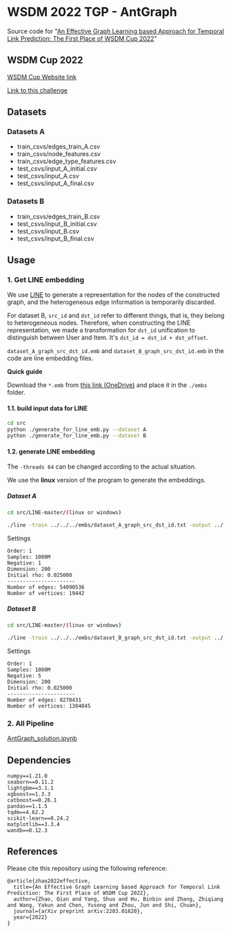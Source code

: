 # WSDM 2022 TGP - AntGraph

Source code for "[An Effective Graph Learning based Approach for Temporal Link Prediction: The First Place of WSDM Cup 2022](https://arxiv.org/abs/2203.01820)"

## WSDM Cup 2022

[WSDM Cup Website link](https://www.wsdm-conference.org/2022/call-for-wsdm-cup-proposals/)

[Link to this challenge](https://www.dgl.ai/WSDM2022-Challenge/)


## Datasets

### Datasets A
- train_csvs/edges_train_A.csv
- train_csvs/node_features.csv
- train_csvs/edge_type_features.csv
- test_csvs/input_A_initial.csv
- test_csvs/input_A.csv
- test_csvs/input_A_final.csv

### Datasets B
- train_csvs/edges_train_B.csv
- test_csvs/input_B_initial.csv
- test_csvs/input_B.csv
- test_csvs/input_B_final.csv



## Usage

### 1. Get LINE embedding

We use [LINE](https://github.com/tangjianpku/LINE) to generate a representation for the nodes of the constructed graph, and the heterogeneous edge information is temporarily discarded.

For dataset B, `src_id` and `dst_id` refer to different things, that is, they belong to heterogeneous nodes. Therefore, when constructing the LINE representation, we made a transformation for `dst_id` unification to distinguish between User and Item. It's `dst_id = dst_id + dst_offset`.

`dataset_A_graph_src_dst_id.emb` and `dataset_B_graph_src_dst_id.emb` in the code are line embedding files.



**Quick guide**

Download the `*.emb` from [this link (OneDrive)](https://im0qianqian-my.sharepoint.com/:f:/g/personal/i_dreamwings_cn/ElcuFF939sNPv5H4KWGDdtEBCQ-ONrqa9hqm4bzjS6dAEA?e=sk5kT8) and place it in the `./embs` folder.



#### 1.1. build input data for LINE

```bash
cd src
python ./generate_for_line_emb.py --dataset A
python ./generate_for_line_emb.py --dataset B
```



#### 1.2. generate LINE embedding

The `-threads 64` can be changed according to the actual situation.

We use the **linux** version of the program to generate the embeddings.

##### Dataset A

```bash
cd src/LINE-master/(linux or windows)

./line -train ../../../embs/dataset_A_graph_src_dst_id.txt -output ../../../embs/dataset_A_graph_src_dst_id.emb -size 200 -order 1 -negative 1 -samples 1000 -threads 64
```

Settings

```
Order: 1
Samples: 1000M
Negative: 1
Dimension: 200
Initial rho: 0.025000
----------------------
Number of edges: 54090536
Number of vertices: 19442
```



##### Dataset B

```bash
cd src/LINE-master/(linux or windows)

./line -train ../../../embs/dataset_B_graph_src_dst_id.txt -output ../../../embs/dataset_B_graph_src_dst_id.emb -size 200 -order 1 -negative 5 -samples 1000 -threads 64
```

Settings

```
Order: 1
Samples: 1000M
Negative: 5
Dimension: 200
Initial rho: 0.025000
----------------------
Number of edges: 8278431
Number of vertices: 1304045
```



### 2. All Pipeline

[AntGraph_solution.ipynb](./src/AntGraph_solution.ipynb)



## Dependencies

```
numpy==1.21.0
seaborn==0.11.2
lightgbm==3.1.1
xgboost==1.3.3
catboost==0.26.1
pandas==1.1.5
tqdm==4.62.2
scikit-learn==0.24.2
matplotlib==3.3.4
wandb==0.12.3
```

## References

Please cite this repository using the following reference:

```
@article{zhao2022effective,
  title={An Effective Graph Learning based Approach for Temporal Link Prediction: The First Place of WSDM Cup 2022},
  author={Zhao, Qian and Yang, Shuo and Hu, Binbin and Zhang, Zhiqiang and Wang, Yakun and Chen, Yusong and Zhou, Jun and Shi, Chuan},
  journal={arXiv preprint arXiv:2203.01820},
  year={2022}
}
```
